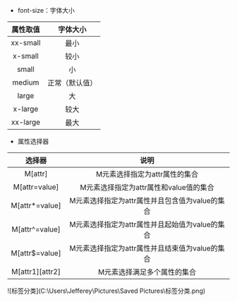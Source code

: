* font-size：字体大小

| 属性取值 |    字体大小    |
| :------: | :------------: |
| xx-small |      最小      |
| x-small  |      较小      |
|  small   |       小       |
|  medium  | 正常（默认值） |
|  large   |       大       |
| x-large  |      较大      |
| xx-large |      最大      |

* 属性选择器

|     选择器      |                      说明                      |
| :-------------: | :--------------------------------------------: |
|     M[attr]     |         M元素选择指定为attr属性的集合          |
|  M[attr=value]  |     M元素选择指定为attr属性和value值的集合     |
| M[attr*=value]  | M元素选择指定为attr属性并且包含值为value的集合 |
| M[attr^=value]  | M元素选择指定为attr属性并且起始值为value的集合 |
| M[attr$=value]  | M元素选择指定为attr属性并且结束值为value的集合 |
| M[attr1][attr2] |          M元素选择满足多个属性的集合           |



![标签分类](C:\Users\Jefferey\Pictures\Saved Pictures\标签分类.png)